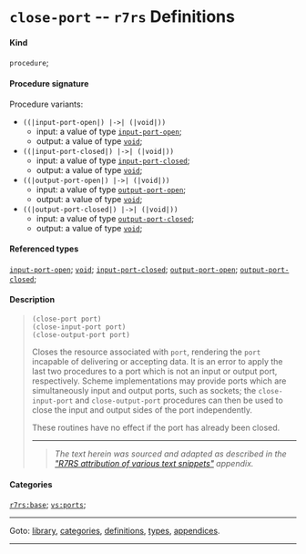 

<a id='definition__r7rs__close-port'></a>

# `close-port` -- `r7rs` Definitions


#### Kind

`procedure`;


#### Procedure signature

Procedure variants:
 * `((|input-port-open|) |->| (|void|))`
   * input: a value of type [`input-port-open`](../../r7rs/types/input-port-open.md#type__r7rs__input-port-open);
   * output: a value of type [`void`](../../r7rs/types/void.md#type__r7rs__void);
 * `((|input-port-closed|) |->| (|void|))`
   * input: a value of type [`input-port-closed`](../../r7rs/types/input-port-closed.md#type__r7rs__input-port-closed);
   * output: a value of type [`void`](../../r7rs/types/void.md#type__r7rs__void);
 * `((|output-port-open|) |->| (|void|))`
   * input: a value of type [`output-port-open`](../../r7rs/types/output-port-open.md#type__r7rs__output-port-open);
   * output: a value of type [`void`](../../r7rs/types/void.md#type__r7rs__void);
 * `((|output-port-closed|) |->| (|void|))`
   * input: a value of type [`output-port-closed`](../../r7rs/types/output-port-closed.md#type__r7rs__output-port-closed);
   * output: a value of type [`void`](../../r7rs/types/void.md#type__r7rs__void);


#### Referenced types

[`input-port-open`](../../r7rs/types/input-port-open.md#type__r7rs__input-port-open);
[`void`](../../r7rs/types/void.md#type__r7rs__void);
[`input-port-closed`](../../r7rs/types/input-port-closed.md#type__r7rs__input-port-closed);
[`output-port-open`](../../r7rs/types/output-port-open.md#type__r7rs__output-port-open);
[`output-port-closed`](../../r7rs/types/output-port-closed.md#type__r7rs__output-port-closed);


#### Description

> ````
> (close-port port)
> (close-input-port port)
> (close-output-port port)
> ````
> 
> 
> Closes the resource associated with `port`, rendering the `port`
> incapable of delivering or accepting data.
> It is an error
> to apply the last two procedures to a port which is not an input
> or output port, respectively.
> Scheme implementations may provide ports which are simultaneously
> input and output ports, such as sockets; the `close-input-port`
> and `close-output-port` procedures can then be used to close the
> input and output sides of the port independently.
> 
> These routines have no effect if the port has already been closed.
> 
> 
> ----
> > *The text herein was sourced and adapted as described in the ["R7RS attribution of various text snippets"](../../r7rs/appendices/attribution.md#appendix__r7rs__attribution) appendix.*


#### Categories

[`r7rs:base`](../../r7rs/categories/r7rs_3a_base.md#category__r7rs__r7rs_3a_base);
[`vs:ports`](../../r7rs/categories/vs_3a_ports.md#category__r7rs__vs_3a_ports);

----

Goto: [library](../../r7rs/_index.md#library__r7rs), [categories](../../r7rs/categories/_index.md#toc__r7rs__categories), [definitions](../../r7rs/definitions/_index.md#toc__r7rs__definitions), [types](../../r7rs/types/_index.md#toc__r7rs__types), [appendices](../../r7rs/appendices/_index.md#toc__r7rs__appendices).

----

